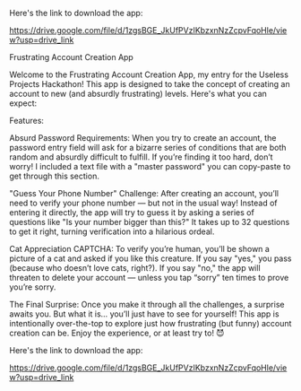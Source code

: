 Here's the link to download the app:

https://drive.google.com/file/d/1zgsBGE_JkUfPVzIKbzxnNzZcpvFqoHle/view?usp=drive_link

Frustrating Account Creation App

Welcome to the Frustrating Account Creation App, my entry for the Useless Projects Hackathon! This app is designed to take the concept of creating an account to new (and absurdly frustrating) levels. Here's what you can expect:

Features:

Absurd Password Requirements:
When you try to create an account, the password entry field will ask for a bizarre series of conditions that are both random and absurdly difficult to fulfill.
If you’re finding it too hard, don’t worry! I included a text file with a "master password" you can copy-paste to get through this section.

"Guess Your Phone Number" Challenge:
After creating an account, you’ll need to verify your phone number — but not in the usual way!
Instead of entering it directly, the app will try to guess it by asking a series of questions like "Is your number bigger than this?" It takes up to 32 questions to get it right, turning verification into a hilarious ordeal.

Cat Appreciation CAPTCHA:
To verify you’re human, you’ll be shown a picture of a cat and asked if you like this creature.
If you say "yes," you pass (because who doesn’t love cats, right?).
If you say "no," the app will threaten to delete your account — unless you tap “sorry” ten times to prove you’re sorry.

The Final Surprise:
Once you make it through all the challenges, a surprise awaits you. But what it is… you’ll just have to see for yourself!
This app is intentionally over-the-top to explore just how frustrating (but funny) account creation can be. Enjoy the experience, or at least try to! 😈

Here's the link to download the app:

https://drive.google.com/file/d/1zgsBGE_JkUfPVzIKbzxnNzZcpvFqoHle/view?usp=drive_link
